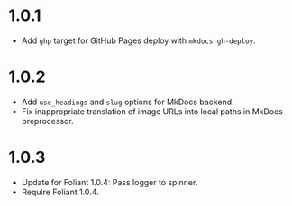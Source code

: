 # 1.0.1

-   Add `ghp` target for GitHub Pages deploy with `mkdocs gh-deploy`.


# 1.0.2

-   Add `use_headings` and `slug` options for MkDocs backend.
-   Fix inappropriate translation of image URLs into local paths in MkDocs preprocessor.


# 1.0.3

-   Update for Foliant 1.0.4: Pass logger to spinner.
-   Require Foliant 1.0.4.
